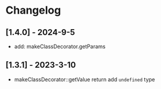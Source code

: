 # Changelog

## [1.4.0] - 2024-9-5
- add: makeClassDecorator.getParams 

## [1.3.1] - 2023-3-10
- makeClassDecorator::getValue return add `undefined` type

